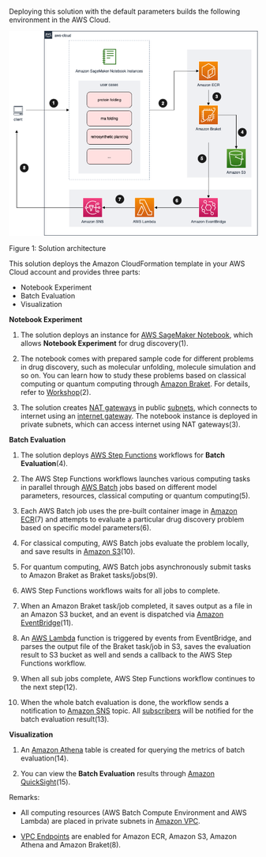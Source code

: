 Deploying this solution with the default parameters builds the following environment in the AWS Cloud.

![architecture](./images/architecture.png)

Figure 1: Solution architecture


This solution deploys the Amazon CloudFormation template in your 
AWS Cloud account and provides three parts:

- Notebook Experiment
- Batch Evaluation
- Visualization

**Notebook Experiment**

1. The solution deploys an instance for [AWS SageMaker Notebook](https://docs.aws.amazon.com/sagemaker/latest/dg/nbi.html), which allows **Notebook Experiment** for drug discovery(1).

2. The notebook comes with prepared sample code for different problems in drug discovery, such as molecular unfolding, molecule simulation and so on. You can learn how to study these problems based on classical computing or quantum computing through 
[Amazon Braket][braket]. For details, refer to [Workshop](workshop/background.md)(2).

3. The solution creates [NAT gateways][nat] in public [subnets][subnet], which connects to internet using an [internet gateway][internet-gateway]. The notebook instance is deployed in private subnets, which can access internet using NAT gateways(3).

**Batch Evaluation**

1. The solution deploys [AWS Step Functions][step-functions] workflows for **Batch Evaluation**(4). 

2. The AWS Step Functions workflows launches various computing tasks in parallel through [AWS Batch][batch] jobs based on different model parameters, resources, classical computing or quantum computing(5).

3. Each AWS Batch job uses the pre-built container image in [Amazon ECR][ecr](7) and attempts to evaluate a particular drug discovery problem based on specific model parameters(6). 

4. For classical computing, AWS Batch jobs evaluate the problem locally, and save results in [Amazon S3][s3](10).

5. For quantum computing, AWS Batch jobs asynchronously submit tasks to Amazon Braket as Braket tasks/jobs(9).

6. AWS Step Functions workflows waits for all jobs to complete.

7. When an Amazon Braket task/job completed, it saves output as a file in an Amazon S3 bucket, and an event is dispatched via [Amazon EventBridge][eventbridge](11).

8. An [AWS Lambda][lambda] function is triggered by events from EventBridge, and parses the output file of the Braket task/job in S3, saves the evaluation result to S3 bucket as well and sends a callback to the AWS Step Functions workflow.

9. When all sub jobs complete, AWS Step Functions workflow continues to the next step(12).

10. When the whole batch evaluation is done, the workflow sends a notification to [Amazon SNS][sns] topic. All [subscribers][subscribe-topic] will be notified for the batch evaluation result(13).

**Visualization**

1. An [Amazon Athena][athena] table is created for querying the metrics of batch evaluation(14).

2. You can view the **Batch Evaluation** results through [Amazon QuickSight][quicksight](15).

Remarks: 

- All computing resources (AWS Batch Compute Environment and AWS Lambda) are placed in private subnets in [Amazon VPC][vpc].

- [VPC Endpoints][vpc-endpoints] are enabled for Amazon ECR, Amazon S3, Amazon Athena and Amazon Braket(8).

[nat]: https://docs.aws.amazon.com/vpc/latest/userguide/vpc-nat-gateway.html
[subnet]: https://docs.aws.amazon.com/vpc/latest/userguide/VPC_Subnets.html
[internet-gateway]: https://docs.aws.amazon.com/vpc/latest/userguide/VPC_Internet_Gateway.html
[vpc]: https://docs.aws.amazon.com/vpc/latest/userguide/what-is-amazon-vpc.html
[athena]: https://docs.aws.amazon.com/athena/latest/ug/what-is.html
[gule]: https://aws.amazon.com/glue/getting-started/
[lambda]: https://aws.amazon.com/lambda
[sns]: https://aws.amazon.com/sns/
[s3]: https://aws.amazon.com/s3/
[batch]: https://aws.amazon.com/batch/
[eventbridge]: https://aws.amazon.com/eventbridge/
[quicksight]: https://aws.amazon.com/quicksight/
[ecr]: https://aws.amazon.com/ecr/
[braket]: https://aws.amazon.com/braket/
[step-functions]: https://aws.amazon.com/step-functions/
[vpc-endpoints]: https://docs.aws.amazon.com/vpc/latest/privatelink/vpc-endpoints.html
[subscribe-topic]: ./deployment.md
